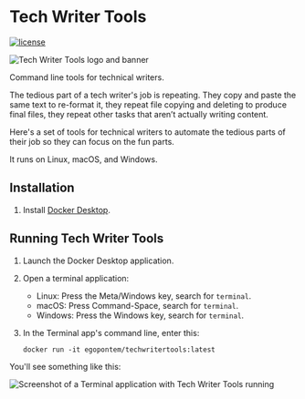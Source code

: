 # Tech Writer Tools

[![license](https://img.shields.io/github/license/marcpaq/techwritertools)](.LICENSE)

![Tech Writer Tools logo and banner](./banner.png)


Command line tools for technical writers.

The tedious part of a tech writer's job is repeating. They copy and
paste the same text to re-format it, they repeat file copying and
deleting to produce final files, they repeat other tasks that aren’t
actually writing content.

Here's a set of tools for technical writers to automate the tedious
parts of their job so they can focus on the fun parts.

It runs on Linux, macOS, and Windows.

## Installation

1. Install [Docker Desktop](https://www.docker.com/products/docker-desktop/).

## Running Tech Writer Tools

1. Launch the Docker Desktop application.

2. Open a terminal application:

   * Linux: Press the Meta/Windows key, search for `terminal`.
   * macOS: Press Command-Space, search for `terminal`.
   * Windows: Press the Windows key, search for `terminal`.

3. In the Terminal app's command line, enter this:

   ```
   docker run -it egopontem/techwritertools:latest
   ```

You'll see something like this:

![Screenshot of a Terminal application with Tech Writer Tools running](./techwritertools-start.png)

